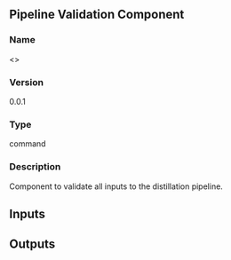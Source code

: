 ## Pipeline Validation Component

### Name

<>

### Version

0.0.1

### Type

command

### Description

Component to validate all inputs to the distillation pipeline.

## Inputs

## Outputs